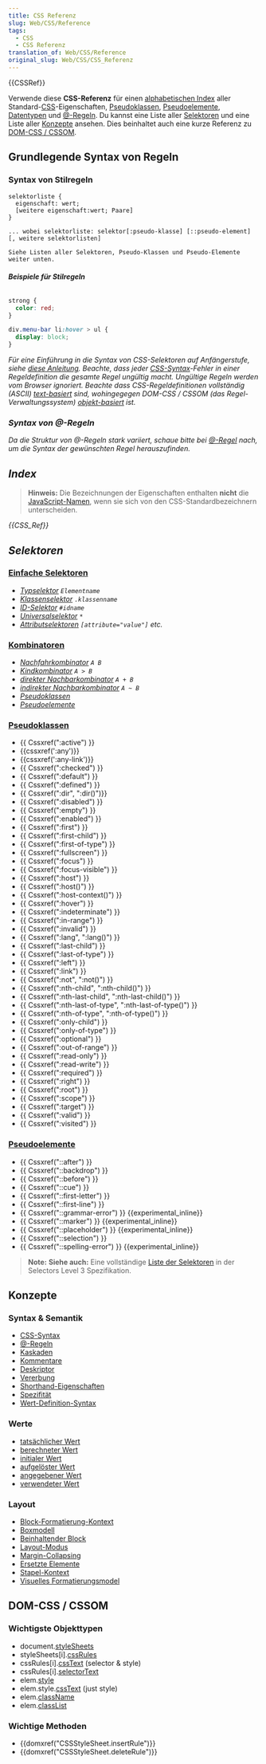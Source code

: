 ```yaml
---
title: CSS Referenz
slug: Web/CSS/Reference
tags:
  - CSS
  - CSS Referenz
translation_of: Web/CSS/Reference
original_slug: Web/CSS/CSS_Referenz
---
```

{{CSSRef}}

Verwende diese **CSS-Referenz** für einen [alphabetischen Index](#Index) aller Standard-[CSS](/de/docs/Web/CSS)-Eigenschaften, [Pseudoklassen](/de/docs/Web/CSS/Pseudo-classes), [Pseudoelemente](/de/docs/Web/CSS/Pseudo-elements), [Datentypen](/de/docs/Web/CSS/CSS_Typen) und [@-Regeln](/de/docs/Web/CSS/At-rule). Du kannst eine Liste aller [Selektoren](#Selektoren) und eine Liste aller [Konzepte](#Konzepte) ansehen. Dies beinhaltet auch eine kurze Referenz zu [DOM-CSS / CSSOM](#DOM-CSS_CSSOM).

## Grundlegende Syntax von Regeln

### Syntax von Stilregeln

    selektorliste {
      eigenschaft: wert;
      [weitere eigenschaft:wert; Paare]
    }

    ... wobei selektorliste: selektor[:pseudo-klasse] [::pseudo-element] [, weitere selektorlisten]

    Siehe Listen aller Selektoren, Pseudo-Klassen und Pseudo-Elemente weiter unten.

#### _Beispiele für Stilregeln_

```css

strong {
  color: red;
}

div.menu-bar li:hover > ul {
  display: block;
}
```

_Für eine Einführung in die Syntax von CSS-Selektoren auf Anfängerstufe, siehe [diese Anleitung](/de/docs/Learn/CSS/Introduction_to_CSS/Selectors). Beachte, dass jeder [CSS-Syntax](/de/docs/Web/CSS/Syntax)-Fehler in einer Regeldefinition die gesamte Regel ungültig macht. Ungültige Regeln werden vom Browser ignoriert. Beachte dass CSS-Regeldefinitionen vollständig (ASCII) [text-basiert](https://www.w3.org/TR/css-syntax-3/#intro) sind, wohingegegen DOM-CSS / CSSOM (das Regel-Verwaltungssystem) [objekt-basiert](https://www.w3.org/TR/cssom/#introduction) ist._

### _Syntax von @-Regeln_

_Da die Struktur von @-Regeln stark variiert, schaue bitte bei [@-Regel](/de/docs/Web/CSS/At-rule) nach, um die Syntax der gewünschten Regel herauszufinden._

## _Index_

> **Hinweis:** Die Bezeichnungen der Eigenschaften enthalten **nicht** die [JavaScript-Namen](/de/docs/Web/CSS/CSS_Properties_Reference), wenn sie sich von den CSS-Standardbezeichnern unterscheiden.

_{{CSS_Ref}}_

## _Selektoren_

### [Einfache Selektoren](/de/docs/Web/CSS/CSS_Selectors#Grundlegende_Selektoren)

- _[Typselektor](/de/docs/Web/CSS/Type_selectors) `Elementname`_
- _[Klassenselektor](/de/docs/Web/CSS/Klassenselektoren) `.klassenname`_
- _[ID-Selektor](/de/docs/Web/CSS/ID-Selektoren) `#idname`_
- _[Universalselektor](/de/docs/Web/CSS/Universal_selectors) `*`_
- _[Attributselektoren](/de/docs/Web/CSS/Attributselektoren) `[attribute="value"]` etc._

### [Kombinatoren](/de/docs/Web/CSS/CSS_Selectors#Kombinatoren)

- _[Nachfahrkombinator](/de/CSS/Nachfahrkombinator) `A B`_
- _[Kindkombinator](/de/CSS/Kindkombinator) `A > B`_
- _[direkter Nachbarkombinator](/de/CSS/direkter_Nachbarkombinator) `A + B`_
- _[indirekter Nachbarkombinator](/de/CSS/indirekter_Nachbarkombinator) `A ~ B`_
- _[Pseudoklassen](/de/docs/Web/CSS/Pseudo-classes)_
- _[Pseudoelemente](/de/docs/Web/CSS/Pseudo-elements)_

### [Pseudoklassen](/de/docs/Web/CSS/Pseudo-classes)

- {{ Cssxref(":active") }}
- {{cssxref(':any')}}
- {{cssxref(':any-link')}}
- {{ Cssxref(":checked") }}
- {{ Cssxref(":default") }}
- {{ Cssxref(":defined") }}
- {{ Cssxref(":dir", ":dir()")}}
- {{ Cssxref(":disabled") }}
- {{ Cssxref(":empty") }}
- {{ Cssxref(":enabled") }}
- {{ Cssxref(":first") }}
- {{ Cssxref(":first-child") }}
- {{ Cssxref(":first-of-type") }}
- {{ Cssxref(":fullscreen") }}
- {{ Cssxref(":focus") }}
- {{ Cssxref(":focus-visible") }}
- {{ Cssxref(":host") }}
- {{ Cssxref(":host()") }}
- {{ Cssxref(":host-context()") }}
- {{ Cssxref(":hover") }}
- {{ Cssxref(":indeterminate") }}
- {{ Cssxref(":in-range") }}
- {{ Cssxref(":invalid") }}
- {{ Cssxref(":lang", ":lang()") }}
- {{ Cssxref(":last-child") }}
- {{ Cssxref(":last-of-type") }}
- {{ Cssxref(":left") }}
- {{ Cssxref(":link") }}
- {{ Cssxref(":not", ":not()") }}
- {{ Cssxref(":nth-child", ":nth-child()") }}
- {{ Cssxref(":nth-last-child", ":nth-last-child()") }}
- {{ Cssxref(":nth-last-of-type", ":nth-last-of-type()") }}
- {{ Cssxref(":nth-of-type", ":nth-of-type()") }}
- {{ Cssxref(":only-child") }}
- {{ Cssxref(":only-of-type") }}
- {{ Cssxref(":optional") }}
- {{ Cssxref(":out-of-range") }}
- {{ Cssxref(":read-only") }}
- {{ Cssxref(":read-write") }}
- {{ Cssxref(":required") }}
- {{ Cssxref(":right") }}
- {{ Cssxref(":root") }}
- {{ Cssxref(":scope") }}
- {{ Cssxref(":target") }}
- {{ Cssxref(":valid") }}
- {{ Cssxref(":visited") }}

### [Pseudoelemente](/de/docs/Web/CSS/Pseudo-elements)

- {{ Cssxref("::after") }}
- {{ Cssxref("::backdrop") }}
- {{ Cssxref("::before") }}
- {{ Cssxref("::cue") }}
- {{ Cssxref("::first-letter") }}
- {{ Cssxref("::first-line") }}
- {{ Cssxref("::grammar-error") }} {{experimental_inline}}
- {{ Cssxref("::marker") }} {{experimental_inline}}
- {{ Cssxref("::placeholder") }} {{experimental_inline}}
- {{ Cssxref("::selection") }}
- {{ Cssxref("::spelling-error") }} {{experimental_inline}}

> **Note:** **Siehe auch:** Eine vollständige [Liste der Selektoren](https://www.w3.org/TR/selectors/#selectors) in der Selectors Level 3 Spezifikation.

## Konzepte

### Syntax & Semantik

- [CSS-Syntax](/de/docs/Web/CSS/Syntax)
- [@-Regeln](/de/docs/Web/CSS/At-rule)
- [Kaskaden](/de/docs/Web/CSS/Cascade)
- [Kommentare](/de/CSS/Kommentare)
- [Deskriptor](</de/docs/Glossary/Descriptor_(CSS)>)
- [Vererbung](/de/docs/Web/CSS/inheritance)
- [Shorthand-Eigenschaften](/de/docs/Web/CSS/Shorthand_properties)
- [Spezifität](/de/CSS/Spezifität)
- [Wert-Definition-Syntax](/de/docs/Web/CSS/Value_definition_syntax)

### Werte

- [tatsächlicher Wert](/de/docs/Web/CSS/actual_value)
- [berechneter Wert](/de/docs/Web/CSS/computed_value)
- [initialer Wert](/de/docs/Web/CSS/initial_value)
- [aufgelöster Wert](/de/docs/Web/CSS/resolved_value)
- [angegebener Wert](/de/docs/Web/CSS/specified_value)
- [verwendeter Wert](/de/docs/Web/CSS/used_value)

### Layout

- [Block-Formatierung-Kontext](/de/docs/Web/Guide/CSS/Block_formatting_context)
- [Boxmodell](/de/CSS/Boxmodell)
- [Beinhaltender Block](/de/docs/Web/CSS/All_About_The_Containing_Block)
- [Layout-Modus](/de/docs/Web/CSS/Layout_mode)
- [Margin-Collapsing](/de/docs/Web/CSS/CSS_Box_Model/Mastering_margin_collapsing)
- [Ersetzte Elemente](/de/docs/Web/CSS/Replaced_element)
- [Stapel-Kontext](/de/docs/Web/CSS/CSS_Positioning/Understanding_z_index/The_stacking_context)
- [Visuelles Formatierungsmodel](/de/docs/Web/Guide/CSS/Visual_formatting_model)

## DOM-CSS / CSSOM

### Wichtigste Objekttypen

- document.[styleSheets](/de/docs/Web/API/Document/styleSheets)
- styleSheets\[i].[cssRules](/de/docs/Web/API/CSSRuleList)
- cssRules\[i].[cssText](/de/docs/Web/API/CSSRule/cssText) (selector & style)
- cssRules\[i].[selectorText](/de/docs/Web/API/CSSStyleRule/selectorText)
- elem.[style](/de/docs/Web/API/HTMLElement/style)
- elem.style.[cssText](/de/docs/Web/API/CSSStyleDeclaration/cssText) (just style)
- elem.[className](/de/docs/Web/API/Element/className)
- elem.[classList](/de/docs/Web/API/Element/classList)

### Wichtige Methoden

- {{domxref("CSSStyleSheet.insertRule")}}
- {{domxref("CSSStyleSheet.deleteRule")}}
